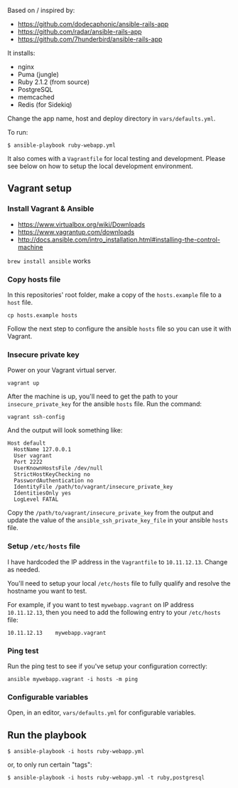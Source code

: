 Based on / inspired by:

* https://github.com/dodecaphonic/ansible-rails-app
* https://github.com/radar/ansible-rails-app
* https://github.com/7hunderbird/ansible-rails-app

It installs:

- nginx
- Puma (jungle)
- Ruby 2.1.2 (from source)
- PostgreSQL
- memcached
- Redis (for Sidekiq)

Change the app name, host and deploy directory in <code>vars/defaults.yml</code>.

To run:

    $ ansible-playbook ruby-webapp.yml

It also comes with a `Vagrantfile` for local testing and development.  Please see below on how to setup the local development environment.

## Vagrant setup

### Install Vagrant & Ansible

* <https://www.virtualbox.org/wiki/Downloads>
* <https://www.vagrantup.com/downloads>
* <http://docs.ansible.com/intro_installation.html#installing-the-control-machine>

`brew install ansible` works


### Copy hosts file

In this repositories' root folder, make a copy of the `hosts.example` file to a `host` file.

```
cp hosts.example hosts
```

Follow the next step to configure the ansible `hosts` file so you can use it with Vagrant.

### Insecure private key

Power on your Vagrant virtual server.

```
vagrant up
```

After the machine is up, you'll need to get the path to your `insecure_private_key` for the ansible `hosts` file.  Run the command:

```
vagrant ssh-config
```

And the output will look something like:

```
Host default
  HostName 127.0.0.1
  User vagrant
  Port 2222
  UserKnownHostsFile /dev/null
  StrictHostKeyChecking no
  PasswordAuthentication no
  IdentityFile /path/to/vagrant/insecure_private_key
  IdentitiesOnly yes
  LogLevel FATAL
```

Copy the `/path/to/vagrant/insecure_private_key` from the output and update the value of the `ansible_ssh_private_key_file` in your ansible `hosts` file.

### Setup `/etc/hosts` file

I have hardcoded the IP address in the `Vagrantfile` to `10.11.12.13`. Change as needed.

You'll need to setup your local `/etc/hosts` file to fully qualify and resolve the hostname you want to test.

For example, if you want to test `mywebapp.vagrant` on IP address `10.11.12.13`, then you need to add the following entry to your `/etc/hosts` file:

```
10.11.12.13    mywebapp.vagrant
```

### Ping test

Run the ping test to see if you've setup your configuration correctly:

```
ansible mywebapp.vagrant -i hosts -m ping
```

### Configurable variables

Open, in an editor, `vars/defaults.yml` for configurable variables.

## Run the playbook

    $ ansible-playbook -i hosts ruby-webapp.yml

or, to only run certain "tags":

    $ ansible-playbook -i hosts ruby-webapp.yml -t ruby,postgresql
